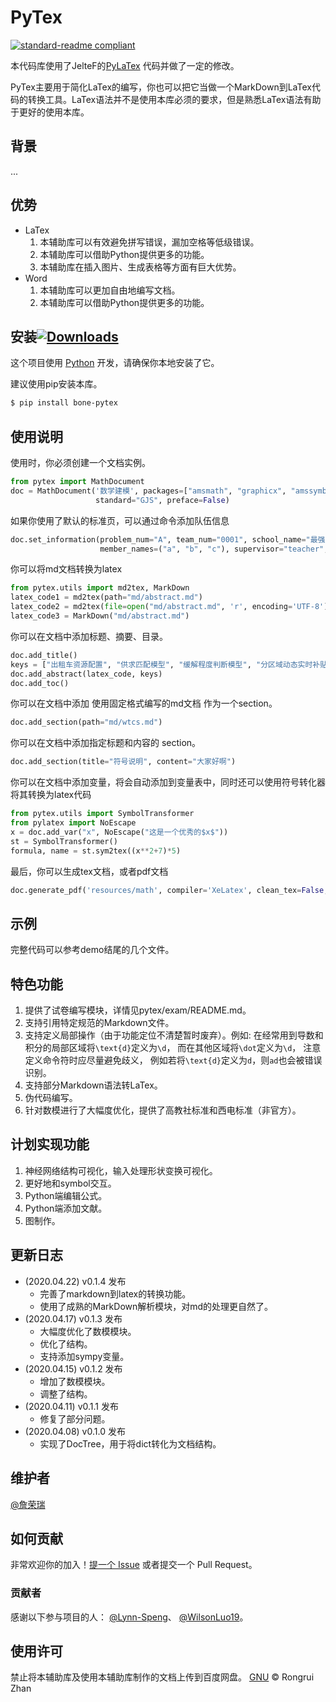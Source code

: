 # PyTex

[![standard-readme compliant](https://img.shields.io/badge/readme%20style-standard-brightgreen.svg?style=flat-square)](https://github.com/RichardLitt/standard-readme)

本代码库使用了JelteF的[PyLaTex](https://github.com/JelteF/PyLaTeX) 代码并做了一定的修改。

PyTex主要用于简化LaTex的编写，你也可以把它当做一个MarkDown到LaTex代码的转换工具。LaTex语法并不是使用本库必须的要求，但是熟悉LaTex语法有助于更好的使用本库。

## 背景

...

## 优势
- LaTex
    1. 本辅助库可以有效避免拼写错误，漏加空格等低级错误。
    2. 本辅助库可以借助Python提供更多的功能。
    3. 本辅助库在插入图片、生成表格等方面有巨大优势。
- Word
    1. 本辅助库可以更加自由地编写文档。
    2. 本辅助库可以借助Python提供更多的功能。


## 安装[![Downloads](https://pepy.tech/badge/bone-pytex)](https://pepy.tech/project/bone-pytex)

这个项目使用 [Python](https://www.python.org/downloads/) 开发，请确保你本地安装了它。

建议使用pip安装本库。

```sh
$ pip install bone-pytex
```

## 使用说明

使用时，你必须创建一个文档实例。

```python
from pytex import MathDocument
doc = MathDocument('数学建模', packages=["amsmath", "graphicx", "amssymb", "cite"],
                   standard="GJS", preface=False)
```

如果你使用了默认的标准页，可以通过命令添加队伍信息

```python
doc.set_information(problem_num="A", team_num="0001", school_name="最强大学",
                    member_names=("a", "b", "c"), supervisor="teacher", date=(2020, 4, 20))
```

你可以将md文档转换为latex

```python
from pytex.utils import md2tex, MarkDown
latex_code1 = md2tex(path="md/abstract.md")
latex_code2 = md2tex(file=open("md/abstract.md", 'r', encoding='UTF-8'))
latex_code3 = MarkDown("md/abstract.md")
```

你可以在文档中添加标题、摘要、目录。

```python
doc.add_title()
keys = ["出租车资源配置", "供求匹配模型", "缓解程度判断模型", "分区域动态实时补贴方案"]
doc.add_abstract(latex_code, keys)
doc.add_toc()
```

你可以在文档中添加 使用固定格式编写的md文档 作为一个section。

```python
doc.add_section(path="md/wtcs.md")
```

你可以在文档中添加指定标题和内容的 section。

```python
doc.add_section(title="符号说明", content="大家好啊")
```

你可以在文档中添加变量，将会自动添加到变量表中，同时还可以使用符号转化器将其转换为latex代码

```python
from pytex.utils import SymbolTransformer
from pylatex import NoEscape
x = doc.add_var("x", NoEscape("这是一个优秀的$x$"))
st = SymbolTransformer()
formula, name = st.sym2tex((x**2+7)*5)
```

最后，你可以生成tex文档，或者pdf文档

```python
doc.generate_pdf('resources/math', compiler='XeLatex', clean_tex=False, clean=False)
```

## 示例

完整代码可以参考demo结尾的几个文件。

## 特色功能
1. 提供了试卷编写模块，详情见pytex/exam/README.md。
2. 支持引用特定规范的Markdown文件。
3. 支持定义局部操作（由于功能定位不清楚暂时废弃）。例如:
   在经常用到导数和积分的局部区域将`\text{d}`定义为`\d`，
   而在其他区域将`\dot`定义为`\d`，
   注意定义命令符时应尽量避免歧义，
   例如若将`\text{d}`定义为`d`，则`ad`也会被错误识别。
4. 支持部分Markdown语法转LaTex。
5. 伪代码编写。
6. 针对数模进行了大幅度优化，提供了高教社标准和西电标准（非官方）。

## 计划实现功能
1. 神经网络结构可视化，输入处理形状变换可视化。
2. 更好地和symbol交互。
3. Python端编辑公式。
3. Python端添加文献。
4. 图制作。

## 更新日志
- (2020.04.22) v0.1.4 发布
    - 完善了markdown到latex的转换功能。
    - 使用了成熟的MarkDown解析模块，对md的处理更自然了。
- (2020.04.17) v0.1.3 发布
    - 大幅度优化了数模模块。
    - 优化了结构。
    - 支持添加sympy变量。
- (2020.04.15) v0.1.2 发布
    - 增加了数模模块。
    - 调整了结构。
- (2020.04.11) v0.1.1 发布
    - 修复了部分问题。
- (2020.04.08) v0.1.0 发布
    - 实现了DocTree，用于将dict转化为文档结构。

## 维护者

[@詹荣瑞](https://github.com/tczrr1999)

## 如何贡献

非常欢迎你的加入！[提一个 Issue](https://github.com/tczrr1999/pytex/issues/new) 或者提交一个 Pull Request。

### 贡献者

感谢以下参与项目的人：
[@Lynn-Speng](https://github.com/Lynn-Speng)、
[@WilsonLuo19](https://github.com/WilsonLuo19)。

## 使用许可

禁止将本辅助库及使用本辅助库制作的文档上传到百度网盘。
[GNU](LICENSE) © Rongrui Zhan
